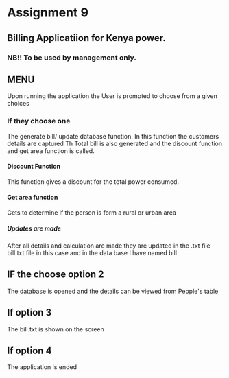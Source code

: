 # Assignment 9
## Billing Applicatiion for Kenya power.
### NB!! To be used by management only.


## MENU
Upon running the application the User is prompted to choose from a given choices

### If they choose one
The generate bill/ update database function.
In this function the customers details are captured 
Th Total bill is also generated and the discount function and get area function is called.

#### Discount Function
This function gives a discount for the total power consumed.
#### Get area function
Gets to determine if the person is form a rural or urban area

##### Updates are made
After all details and calculation are made they are updated in the .txt file bill.txt file in this case and in the data base I have named bill

## IF the choose option 2
The database is opened and the details can be viewed from People's table

## If option 3  
The bill.txt is shown on the screen

## If option 4 
The application is ended
